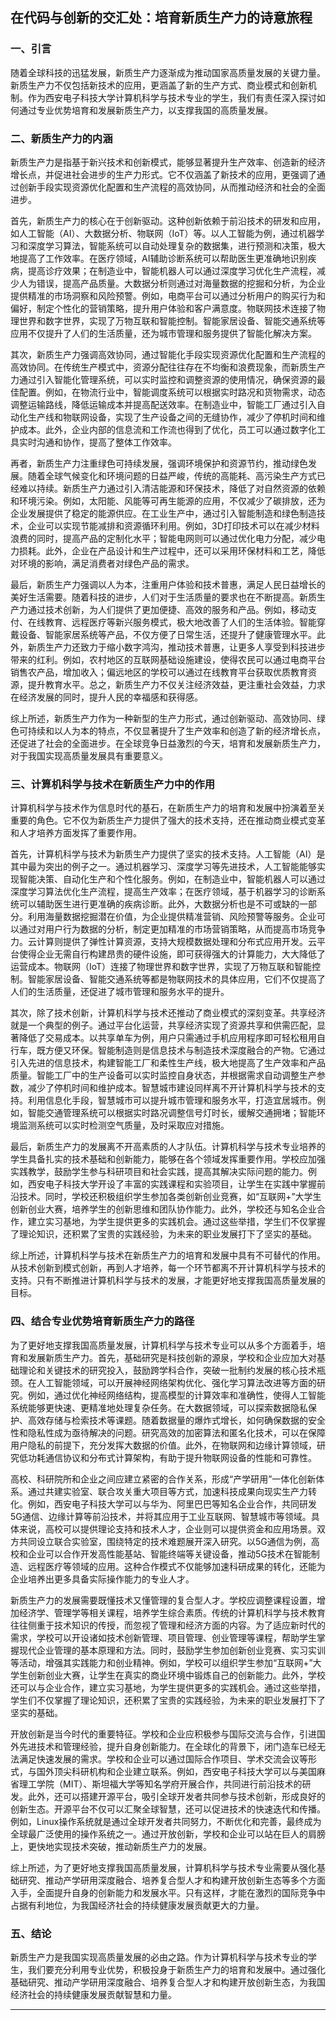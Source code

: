 ## 在代码与创新的交汇处：培育新质生产力的诗意旅程

### 一、引言

随着全球科技的迅猛发展，新质生产力逐渐成为推动国家高质量发展的关键力量。新质生产力不仅包括新技术的应用，更涵盖了新的生产方式、商业模式和创新机制。作为西安电子科技大学计算机科学与技术专业的学生，我们有责任深入探讨如何通过专业优势培育和发展新质生产力，以支撑我国的高质量发展。

### 二、新质生产力的内涵

新质生产力是指基于新兴技术和创新模式，能够显著提升生产效率、创造新的经济增长点，并促进社会进步的生产力形式。它不仅涵盖了新技术的应用，更强调了通过创新手段实现资源优化配置和生产流程的高效协同，从而推动经济和社会的全面进步。

首先，新质生产力的核心在于创新驱动。这种创新依赖于前沿技术的研发和应用，如人工智能（AI）、大数据分析、物联网（IoT）等。以人工智能为例，通过机器学习和深度学习算法，智能系统可以自动处理复杂的数据集，进行预测和决策，极大地提高了工作效率。在医疗领域，AI辅助诊断系统可以帮助医生更准确地识别疾病，提高诊疗效果；在制造业中，智能机器人可以通过深度学习优化生产流程，减少人为错误，提高产品质量。大数据分析则通过对海量数据的挖掘和分析，为企业提供精准的市场洞察和风险预警。例如，电商平台可以通过分析用户的购买行为和偏好，制定个性化的营销策略，提升用户体验和客户满意度。物联网技术连接了物理世界和数字世界，实现了万物互联和智能控制。智能家居设备、智能交通系统等应用不仅提升了人们的生活质量，还为城市管理和服务提供了智能化解决方案。

其次，新质生产力强调高效协同，通过智能化手段实现资源优化配置和生产流程的高效协同。在传统生产模式中，资源分配往往存在不均衡和浪费现象，而新质生产力通过引入智能化管理系统，可以实时监控和调整资源的使用情况，确保资源的最佳配置。例如，在物流行业中，智能调度系统可以根据实时路况和货物需求，动态调整运输路线，降低运输成本并提高配送效率。在制造业中，智能工厂通过引入自动化生产线和物联网设备，实现了生产设备之间的无缝协作，减少了停机时间和维护成本。此外，企业内部的信息流和工作流也得到了优化，员工可以通过数字化工具实时沟通和协作，提高了整体工作效率。

再者，新质生产力注重绿色可持续发展，强调环境保护和资源节约，推动绿色发展。随着全球气候变化和环境问题的日益严峻，传统的高能耗、高污染生产方式已经难以持续。新质生产力通过引入清洁能源和环保技术，降低了对自然资源的依赖和环境污染。例如，太阳能、风能等可再生能源的应用，不仅减少了碳排放，还为企业发展提供了稳定的能源供应。在工业生产中，通过引入智能制造和绿色制造技术，企业可以实现节能减排和资源循环利用。例如，3D打印技术可以在减少材料浪费的同时，提高产品的定制化水平；智能电网则可以通过优化电力分配，减少电力损耗。此外，企业在产品设计和生产过程中，还可以采用环保材料和工艺，降低对环境的影响，满足消费者对绿色产品的需求。

最后，新质生产力强调以人为本，注重用户体验和技术普惠，满足人民日益增长的美好生活需要。随着科技的进步，人们对于生活质量的要求也在不断提高。新质生产力通过技术创新，为人们提供了更加便捷、高效的服务和产品。例如，移动支付、在线教育、远程医疗等新兴服务模式，极大地改善了人们的生活体验。智能穿戴设备、智能家居系统等产品，不仅方便了日常生活，还提升了健康管理水平。此外，新质生产力还致力于缩小数字鸿沟，推动技术普惠，让更多人享受到科技进步带来的红利。例如，农村地区的互联网基础设施建设，使得农民可以通过电商平台销售农产品，增加收入；偏远地区的学校可以通过在线教育平台获取优质教育资源，提升教育水平。总之，新质生产力不仅关注经济效益，更注重社会效益，力求在经济发展的同时，提升人民的幸福感和获得感。

综上所述，新质生产力作为一种新型的生产力形式，通过创新驱动、高效协同、绿色可持续和以人为本的特点，不仅显著提升了生产效率和创造了新的经济增长点，还促进了社会的全面进步。在全球竞争日益激烈的今天，培育和发展新质生产力，对于我国实现高质量发展具有重要意义。

### 三、计算机科学与技术在新质生产力中的作用

计算机科学与技术作为信息时代的基石，在新质生产力的培育和发展中扮演着至关重要的角色。它不仅为新质生产力提供了强大的技术支持，还在推动商业模式变革和人才培养方面发挥了重要作用。

首先，计算机科学与技术为新质生产力提供了坚实的技术支持。人工智能（AI）是其中最为突出的例子之一。通过机器学习、深度学习等先进技术，人工智能能够实现智能决策、自动化生产和个性化服务。例如，在制造业中，智能机器人可以通过深度学习算法优化生产流程，提高生产效率；在医疗领域，基于机器学习的诊断系统可以辅助医生进行更准确的疾病诊断。此外，大数据分析也是不可或缺的一部分。利用海量数据挖掘潜在价值，为企业提供精准营销、风险预警等服务。企业可以通过对用户行为数据的分析，制定更加精准的市场营销策略，从而提高市场竞争力。云计算则提供了弹性计算资源，支持大规模数据处理和分布式应用开发。云平台使得企业无需自行构建昂贵的硬件设施，即可获得强大的计算能力，大大降低了运营成本。物联网（IoT）连接了物理世界和数字世界，实现了万物互联和智能控制。智能家居设备、智能交通系统等都是物联网技术的具体应用，它们不仅提高了人们的生活质量，还促进了城市管理和服务水平的提升。

其次，除了技术创新，计算机科学与技术还推动了商业模式的深刻变革。共享经济就是一个典型的例子。通过平台化运营，共享经济实现了资源共享和供需匹配，显著降低了交易成本。以共享单车为例，用户只需通过手机应用程序即可轻松租用自行车，既方便又环保。智能制造则是信息技术与制造技术深度融合的产物。它通过引入先进的信息技术，构建智能工厂和柔性生产线，极大地提高了生产效率和产品质量。智能工厂中的生产设备可以实时监控自身状态，并根据需求自动调整生产参数，减少了停机时间和维护成本。智慧城市建设同样离不开计算机科学与技术的支持。利用信息化手段，智慧城市可以提升城市管理和服务水平，打造宜居城市。例如，智能交通管理系统可以根据实时路况调整信号灯时长，缓解交通拥堵；智能环境监测系统可以实时检测空气质量，及时采取应对措施。

最后，新质生产力的发展离不开高素质的人才队伍。计算机科学与技术专业培养的学生具备扎实的技术基础和创新能力，能够在各个领域发挥重要作用。学校应加强实践教学，鼓励学生参与科研项目和社会实践，提高其解决实际问题的能力。例如，西安电子科技大学开设了丰富的实践课程和实验项目，让学生在实践中掌握前沿技术。同时，学校还积极组织学生参加各类创新创业竞赛，如“互联网+”大学生创新创业大赛，培养学生的创新思维和团队协作能力。此外，学校还与知名企业合作，建立实习基地，为学生提供更多的实践机会。通过这些举措，学生们不仅掌握了理论知识，还积累了宝贵的实践经验，为未来的职业发展打下了坚实的基础。

综上所述，计算机科学与技术在新质生产力的培育和发展中具有不可替代的作用。从技术创新到模式创新，再到人才培养，每一个环节都离不开计算机科学与技术的支持。只有不断推进计算机科学与技术的发展，才能更好地支撑我国高质量发展的目标。

### 四、结合专业优势培育新质生产力的路径

为了更好地支撑我国高质量发展，计算机科学与技术专业可以从多个方面着手，培育和发展新质生产力。首先，基础研究是科技创新的源泉，学校和企业应加大对基础理论和关键技术的研究投入，鼓励跨学科合作，突破一批制约发展的核心技术瓶颈。在人工智能领域，可以开展神经网络架构优化、强化学习算法改进等方面的研究。例如，通过优化神经网络结构，提高模型的计算效率和准确性，使得人工智能系统能够更快速、更精准地处理复杂任务。在大数据领域，可以探索数据隐私保护、高效存储与检索技术等课题。随着数据量的爆炸式增长，如何确保数据的安全性和隐私性成为亟待解决的问题。研究高效的加密算法和匿名化技术，可以在保障用户隐私的前提下，充分发挥大数据的价值。此外，在物联网和边缘计算领域，研究低功耗通信协议和分布式计算架构，有助于提升物联网设备的性能和可靠性。

高校、科研院所和企业之间应建立紧密的合作关系，形成“产学研用”一体化创新体系。通过共建实验室、联合攻关重大项目等方式，加速科技成果向现实生产力转化。例如，西安电子科技大学可以与华为、阿里巴巴等知名企业合作，共同研发5G通信、边缘计算等前沿技术，并将其应用于工业互联网、智慧城市等领域。具体来说，高校可以提供理论支持和技术人才，企业则可以提供资金和应用场景。双方共同设立联合实验室，围绕特定的技术难题展开深入研究。以5G通信为例，高校和企业可以合作开发高性能基站、智能终端等关键设备，推动5G技术在智能制造、远程医疗等领域的应用。这种合作模式不仅能够加速科研成果的转化，还能为企业培养出更多具备实际操作能力的专业人才。

新质生产力的发展需要既懂技术又懂管理的复合型人才。学校应调整课程设置，增加经济学、管理学等相关课程，培养学生综合素质。传统的计算机科学与技术教育往往侧重于技术知识的传授，而忽视了管理和经济方面的内容。为了适应新时代的需求，学校可以开设诸如技术创新管理、项目管理、创业管理等课程，帮助学生掌握现代企业管理的基本原理和方法。同时，鼓励学生参加创新创业竞赛、实习实训等活动，增强其实践能力和创业精神。例如，学校可以组织学生参加“互联网+”大学生创新创业大赛，让学生在真实的商业环境中锻炼自己的创新能力。此外，学校还可以与企业合作，建立实习基地，为学生提供更多的实践机会。通过这些举措，学生们不仅掌握了理论知识，还积累了宝贵的实践经验，为未来的职业发展打下了坚实的基础。

开放创新是当今时代的重要特征。学校和企业应积极参与国际交流与合作，引进国外先进技术和管理经验，提升自身创新能力。在全球化的背景下，闭门造车已经无法满足快速发展的需求。学校和企业可以通过国际合作项目、学术交流会议等形式，与国外顶尖科研机构和企业建立联系。例如，西安电子科技大学可以与美国麻省理工学院（MIT）、斯坦福大学等知名学府开展合作，共同进行前沿技术的研发。此外，还可以搭建开源平台，吸引全球开发者共同参与技术创新，形成良好的创新生态。开源平台不仅可以汇聚全球智慧，还可以促进技术的快速迭代和传播。例如，Linux操作系统就是通过全球开发者共同努力，不断优化和完善，最终成为全球最广泛使用的操作系统之一。通过开放创新，学校和企业可以站在巨人的肩膀上，更快地实现技术突破，推动新质生产力的发展。

综上所述，为了更好地支撑我国高质量发展，计算机科学与技术专业需要从强化基础研究、推动产学研用深度融合、培养复合型人才和构建开放创新生态等多个方面入手，全面提升自身的创新能力和发展水平。只有这样，才能在激烈的国际竞争中占据有利地位，为我国经济社会的持续健康发展贡献更大的力量。

### 五、结论

新质生产力是我国实现高质量发展的必由之路。作为计算机科学与技术专业的学生，我们要充分利用专业优势，积极投身于新质生产力的培育和发展中。通过强化基础研究、推动产学研用深度融合、培养复合型人才和构建开放创新生态，为我国经济社会的持续健康发展贡献智慧和力量。

---
